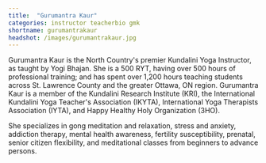 ```yaml
---
title:  "Gurumantra Kaur"
categories: instructor teacherbio gmk
shortname: gurumantrakaur
headshot: /images/gurumantrakaur.jpg
---
```

Gurumantra Kaur is the North Country's premier Kundalini Yoga Instructor, as taught by Yogi Bhajan. 
She is a 500 RYT, having over 500 hours of professional training; and has spent over 1,200 hours 
teaching students across St. Lawrence County and the greater Ottawa, ON region. Gurumantra Kaur is 
a member of the Kundalini Research Institute (KRI), the International Kundalini Yoga Teacher's Association (IKYTA), International Yoga Therapists Association (IYTA), and Happy Healthy Holy Organization (3HO).

She specializes in gong meditation and relaxation, stress and anxiety, addiction therapy, mental health awareness, fertility susceptibility, prenatal, senior citizen flexibility, and meditational classes from beginners to advance persons.
